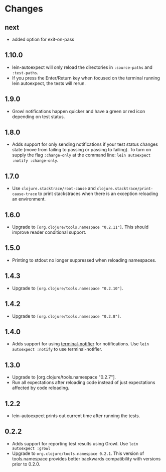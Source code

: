 # Changes

## next 

- added option for exit-on-pass 

## 1.10.0

- lein-autoexpect will only reload the directories in `:source-paths` and `:test-paths`.
- If you press the Enter/Return key when focused on the terminal running lein autoexpect, the tests will rerun.

## 1.9.0

- Growl notifications happen quicker and have a green or red icon
  depending on test status.

## 1.8.0

- Adds support for only sending notifications if your test status
changes state (move from failing to passing or passing to failing). To
turn on supply the flag `:change-only` at the command line: `lein autoexpect :notify :change-only`.

 ## 1.7.0

- Use `clojure.stacktrace/root-cause` and
  `clojure.stacktrace/print-cause-trace` to print stackstraces when
  there is an exception reloading an environment.

## 1.6.0

- Upgrade to `[org.clojure/tools.namespace "0.2.11"]`. This should
  improve reader conditional support.

## 1.5.0

- Printing to stdout no longer suppressed when reloading namespaces.

## 1.4.3

- Upgrade to `[org.clojure/tools.namespace "0.2.10"]`.

## 1.4.2

- Upgrade to `[org.clojure/tools.namespace "0.2.8"]`.

## 1.4.0

- Adds support for using
  [terminal-notifier](https://github.com/alloy/terminal-notifier) for
  notifications. Use `lein autoexpect :notify` to use terminal-notifier.

## 1.3.0

- Upgrade to [org.clojure/tools.namespace "0.2.7"].
- Run all expectations after reloading code instead of just
expectations affected by code reloading.

## 1.2.2

- lein-autoexpect prints out current time after running the tests.

## 0.2.2

- Adds support for reporting test results using Growl. Use `lein
autoexpect :growl`
- Upgrade to `org.clojure/tools.namespace 0.2.1`. This version of
  tools.namespace provides better backwards compatibility with
  versions prior to 0.2.0.
